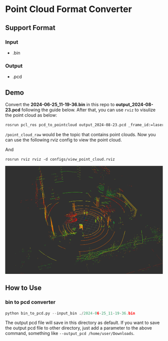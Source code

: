 # Point Cloud Format Converter

## Support Format

### Input

- .bin


### Output

- .pcd


## Demo

Convert the **2024-06-25_11-19-36.bin** in this repo to **output_2024-08-23.pcd** following the guide below. After that, you can use `rviz` to visulize the point cloud as below:

```bash
rosrun pcl_ros pcd_to_pointcloud output_2024-08-23.pcd _frame_id:=laser _interval:=0.1 /cloud_pcd:=/point_cloud_raw
```

`/point_cloud_raw` would be the topic that contains point clouds. Now you can use the following rviz config to view the point cloud.

And

```
rosrun rviz rviz -d configs/view_point_cloud.rviz
```

![point_cloud_demo](./assets/point_cloud_demo.jpg)



## How to Use

### bin to pcd converter

```Python
python bin_to_pcd.py --input_bin ./2024-06-25_11-19-36.bin
```

The output pcd file will save in this directory as default. If you want to save the output pcd file to other directory, just add a parameter to the above command, something like `--output_pcd /home/user/Downloads`.





